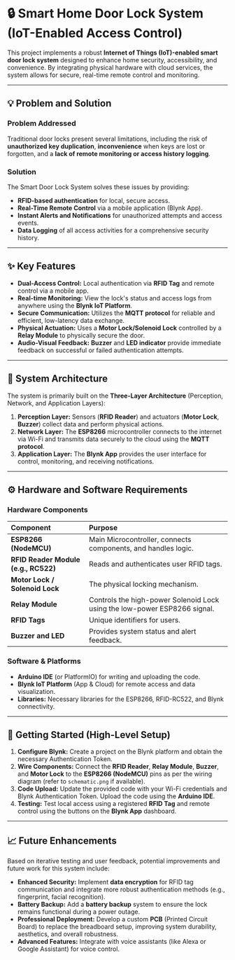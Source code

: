 # 🔒 Smart Home Door Lock System (IoT-Enabled Access Control)

This project implements a robust **Internet of Things (IoT)-enabled smart door lock system** designed to enhance home security, accessibility, and convenience. By integrating physical hardware with cloud services, the system allows for secure, real-time remote control and monitoring.

---

## 💡 Problem and Solution

### Problem Addressed
Traditional door locks present several limitations, including the risk of **unauthorized key duplication**, **inconvenience** when keys are lost or forgotten, and a **lack of remote monitoring or access history logging**.

### Solution
The Smart Door Lock System solves these issues by providing:
* **RFID-based authentication** for local, secure access.
* **Real-Time Remote Control** via a mobile application (Blynk App).
* **Instant Alerts and Notifications** for unauthorized attempts and access events.
* **Data Logging** of all access activities for a comprehensive security history.

---

## ✨ Key Features

* **Dual-Access Control:** Local authentication via **RFID Tag** and remote control via a mobile app.
* **Real-time Monitoring:** View the lock's status and access logs from anywhere using the **Blynk IoT Platform**.
* **Secure Communication:** Utilizes the **MQTT protocol** for reliable and efficient, low-latency data exchange.
* **Physical Actuation:** Uses a **Motor Lock/Solenoid Lock** controlled by a **Relay Module** to physically secure the door.
* **Audio-Visual Feedback:** **Buzzer** and **LED indicator** provide immediate feedback on successful or failed authentication attempts.

---

## 📐 System Architecture

The system is primarily built on the **Three-Layer Architecture** (Perception, Network, and Application Layers):

1.  **Perception Layer:** Sensors (**RFID Reader**) and actuators (**Motor Lock**, **Buzzer**) collect data and perform physical actions.
2.  **Network Layer:** The **ESP8266** microcontroller connects to the internet via Wi-Fi and transmits data securely to the cloud using the **MQTT protocol**.
3.  **Application Layer:** The **Blynk App** provides the user interface for control, monitoring, and receiving notifications.

---

## ⚙️ Hardware and Software Requirements

### Hardware Components
| Component | Purpose |
| :--- | :--- |
| **ESP8266 (NodeMCU)** | Main Microcontroller, connects components, and handles logic. |
| **RFID Reader Module (e.g., RC522)** | Reads and authenticates user RFID tags. |
| **Motor Lock / Solenoid Lock** | The physical locking mechanism. |
| **Relay Module** | Controls the high-power Solenoid Lock using the low-power ESP8266 signal. |
| **RFID Tags** | Unique identifiers for users. |
| **Buzzer and LED** | Provides system status and alert feedback. |

### Software & Platforms
* **Arduino IDE** (or PlatformIO) for writing and uploading the code.
* **Blynk IoT Platform** (App & Cloud) for remote access and data visualization.
* **Libraries:** Necessary libraries for the ESP8266, RFID-RC522, and Blynk connectivity.

---

## 🚀 Getting Started (High-Level Setup)

1.  **Configure Blynk:** Create a project on the Blynk platform and obtain the necessary Authentication Token.
2.  **Wire Components:** Connect the **RFID Reader**, **Relay Module**, **Buzzer**, and **Motor Lock** to the **ESP8266 (NodeMCU)** pins as per the wiring diagram (refer to `schematic.png` if available).
3.  **Code Upload:** Update the provided code with your Wi-Fi credentials and Blynk Authentication Token. Upload the code using the **Arduino IDE**.
4.  **Testing:** Test local access using a registered **RFID Tag** and remote control using the buttons on the **Blynk App** dashboard.

---

## 📈 Future Enhancements

Based on iterative testing and user feedback, potential improvements and future work for this system include:

* **Enhanced Security:** Implement **data encryption** for RFID tag communication and integrate more robust authentication methods (e.g., fingerprint, facial recognition).
* **Battery Backup:** Add a **battery backup** system to ensure the lock remains functional during a power outage.
* **Professional Deployment:** Develop a custom **PCB** (Printed Circuit Board) to replace the breadboard setup, improving system durability, aesthetics, and overall robustness.
* **Advanced Features:** Integrate with voice assistants (like Alexa or Google Assistant) for voice control.
